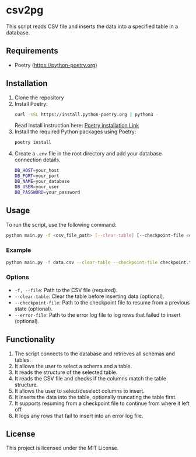 # csv2pg

This script reads CSV file and inserts the data into a specified table in a database.

## Requirements

- Poetry (https://python-poetry.org)

## Installation

1. Clone the repository
2. Install Poetry:
    ```sh
    curl -sSL https://install.python-poetry.org | python3 -
    ```
    Read install instruction here: [Poetry installation Link](https://python-poetry.org/docs/#installing-with-the-official-installer)
3. Install the required Python packages using Poetry:
    ```sh
    poetry install
    ```
4. Create a `.env` file in the root directory and add your database connection details.
    ```sh
    DB_HOST=your_host
    DB_PORT=your_port
    DB_NAME=your_database
    DB_USER=your_user
    DB_PASSWORD=your_password
    ```

## Usage

To run the script, use the following command:

```sh
python main.py -f <csv_file_path> [--clear-table] [--checkpoint-file <checkpoint_file_path>] [--error-file <error_file_path>]
```

### Example

```sh
python main.py -f data.csv --clear-table --checkpoint-file checkpoint.txt --error-file errors.csv
```

### Options

- `-f, --file`: Path to the CSV file (required).
- `--clear-table`: Clear the table before inserting data (optional).
- `--checkpoint-file`: Path to the checkpoint file to resume from a previous state (optional).
- `--error-file`: Path to the error log file to log rows that failed to insert (optional).

## Functionality

1. The script connects to the database and retrieves all schemas and tables.
2. It allows the user to select a schema and a table.
3. It reads the structure of the selected table.
4. It reads the CSV file and checks if the columns match the table structure.
5. It allows the user to select/deselect columns to insert.
6. It inserts the data into the table, optionally truncating the table first.
7. It supports resuming from a checkpoint file to continue from where it left off.
8. It logs any rows that fail to insert into an error log file.

## License

This project is licensed under the MIT License.